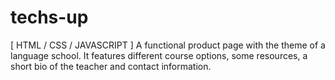 # techs-up
[ HTML / CSS / JAVASCRIPT ] A functional product page with the theme of a language school. It features different course options, some resources, a short bio of the teacher and contact information.
